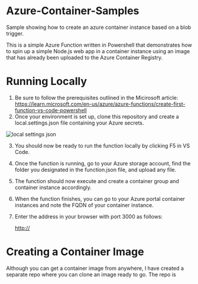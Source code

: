 # Azure-Container-Samples
Sample showing how to create an azure container instance based on a blob trigger.

This is a simple Azure Function written in Powershell that demonstrates how to spin up a simple Node.js web app in a container instance using an image that has already been uploaded to the Azure Container Registry.

# Running Locally
1. Be sure to follow the prerequisites outlined in the Micirosoft article: https://learn.microsoft.com/en-us/azure/azure-functions/create-first-function-vs-code-powershell
2. Once your environment is set up, clone this repository and create a local.settings.json file containing your Azure secrets.

![local settings json](https://github.com/mkornegay/Azure-Container-Samples/assets/6258739/3e32b7aa-e320-4377-a287-713a6f9db174)

3. You should now be ready to run the function locally by clicking F5 in VS Code.
4. Once the function is running, go to your Azure storage account, find the folder you designated in the function.json file, and upload any file.
5. The function should now execute and create a container group and container instance accordingly.
6. When the function finishes, you can go to your Azure portal container instances and note the FQDN of your container instance.
7. Enter the address in your browser with port 3000 as follows:
  
    [http://](http://mjk-test-container.westus.azurecontainer.io:3000/)

# Creating a Container Image
Although you can get a container image from anywhere, I have created a separate repo where you can clone an image ready to go.  The repo is 
